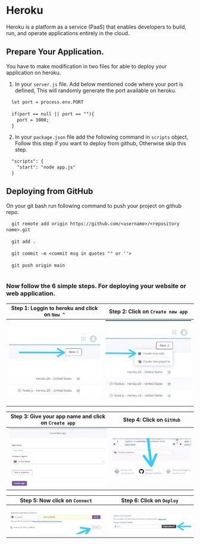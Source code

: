 # Heroku
Heroku is a platform as a service (PaaS) that enables developers to build, run, and operate applications entirely in the cloud.

## Prepare Your Application.
<p> You have to make modification in two files for able to deploy your application on heroku. </p>
 
1. In your  `server.js`  file. Add below mentioned code where your port is defined, This will randomly generate the port available on heroku.

```
  let port = process.env.PORT
      
  if(port == null || port == ""){
    port = 3000;
  }
```   

2. In your  `package.json`  file add the following command in `scripts` object, Follow this step if you want to deploy from github, Otherwise skip this step.    

```
  "scripts": {
    "start": "node app.js"
  }
```

## Deploying from GitHub
<p> On your git bash run following command to push your project on github repo. </p>

```
  git remote add origin https://github.com/<username>/<repository name>.git
  
  git add .
  
  git commit -m <commit msg in quotes "" or ''>
  
  git push origin main
  
```
### Now follow the 6 simple steps. For deploying your website or web application.


Step 1: Loggin to heroku and click on `New ^`|  Step 2: Click on `Create new app`
:-------------------------------------------:|:-------------------------------------------:
![](heroku/1.jpeg)                           |  ![](heroku/2.jpeg)

Step 3: Give your app name and click on `Create app`|  Step 4: Click on `GitHub`
:-------------------------------------------:|:-------------------------------------------:
![](heroku/3.PNG)                           |  ![](heroku/4a.jpg)

Step 5: Now click on `Connect`             | Step 6: Click on `Deploy`
:-----------------------------------------:|:-------------------------------------------:
![](heroku/4.jpeg)                         | ![](heroku/5.jpeg)






